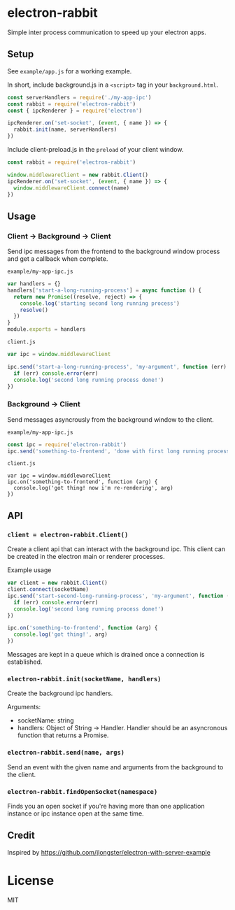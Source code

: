 # electron-rabbit

Simple inter process communication to speed up your electron apps. 

## Setup

See `example/app.js` for a working example.

In short, include background.js in a `<script>` tag in your `background.html`.
```js
const serverHandlers = require('./my-app-ipc')
const rabbit = require('electron-rabbit')
const { ipcRenderer } = require('electron')

ipcRenderer.on('set-socket', (event, { name }) => {
  rabbit.init(name, serverHandlers)
})
```

Include client-preload.js in the `preload` of your client window.
```js
const rabbit = require('electron-rabbit')

window.middlewareClient = new rabbit.Client()
ipcRenderer.on('set-socket', (event, { name }) => {
  window.middlewareClient.connect(name)
})
```

## Usage 

### Client -> Background -> Client

Send ipc messages from the frontend to the background window
process and get a callback when complete.

`example/my-app-ipc.js`
```js
var handlers = {}
handlers['start-a-long-running-process'] = async function () {
  return new Promise((resolve, reject) => {
    console.log('starting second long running process')
    resolve()
  })
}
module.exports = handlers
```

`client.js`
```js
var ipc = window.middlewareClient

ipc.send('start-a-long-running-process', 'my-argument', function (err) {
  if (err) console.error(err)
  console.log('second long running process done!')
})
```

### Background -> Client

Send messages asyncrously from the background window to the client.

`example/my-app-ipc.js`
```js
const ipc = require('electron-rabbit')
ipc.send('something-to-frontend', 'done with first long running process!')
```

`client.js`
```
var ipc = window.middlewareClient
ipc.on('something-to-frontend', function (arg) {
  console.log('got thing! now i'm re-rendering', arg)
})
```

## API

### ```client = electron-rabbit.Client()```

Create a client api that can interact with the background ipc. This client can
be created in the electron main or renderer processes.

Example usage
```js
var client = new rabbit.Client()
client.connect(socketName)
ipc.send('start-second-long-running-process', 'my-argument', function (err) {
  if (err) console.error(err)
  console.log('second long running process done!')
})

ipc.on('something-to-frontend', function (arg) {
  console.log('got thing!', arg)
})
```

Messages are kept in a queue which is drained once a connection is established.

### ```electron-rabbit.init(socketName, handlers)```

Create the background ipc handlers. 

Arguments:

* socketName: string
* handlers: Object of String -> Handler. Handler should be an asyncronous function that returns a Promise.

### ```electron-rabbit.send(name, args)```

Send an event with the given name and arguments from the background to the
client.

### ```electron-rabbit.findOpenSocket(namespace)```

Finds you an open socket if you're having more than one
application instance or ipc instance open at the same time.

## Credit

Inspired by https://github.com/jlongster/electron-with-server-example

# License

MIT
